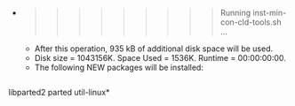 * >>>>>>>>> Running inst-min-con-cld-tools.sh ...
  * After this operation, 935 kB of additional disk space will be used.
  * Disk size = 1043156K. Space Used = 1536K. Runtime = 00:00:00:00.
  * The following NEW packages will be installed:
  ```bash
libparted2 parted util-linux*
  ```
